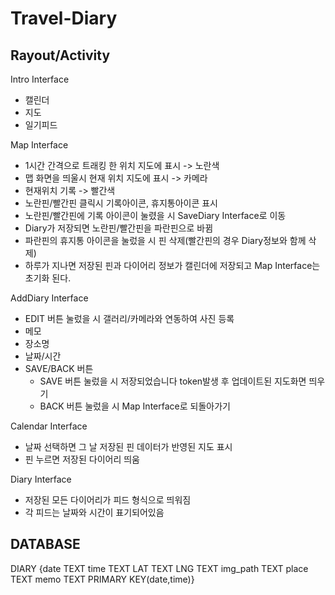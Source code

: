 # Travel-Diary

Rayout/Activity
-------------------------------------------------------------------------------------
Intro Interface
* 캘린더
* 지도
* 일기피드

Map Interface
* 1시간 간격으로 트래킹 한 위치 지도에 표시 -> 노란색
* 맵 화면을 띄울시 현재 위치 지도에 표시 -> 카메라
* 현재위치 기록 -> 빨간색
* 노란핀/빨간핀 클릭시 기록아이콘, 휴지통아이콘 표시
* 노란핀/빨간핀에 기록 아이콘이 눌렸을 시 SaveDiary Interface로 이동
* Diary가 저장되면 노란핀/빨간핀을 파란핀으로 바뀜
* 파란핀의 휴지통 아이콘을 눌렀을 시 핀 삭제(빨간핀의 경우 Diary정보와 함께 삭제)
* 하루가 지나면 저장된 핀과 다이어리 정보가 캘린더에 저장되고 Map Interface는 초기화 된다.

AddDiary Interface
* EDIT 버튼 눌렀을 시 갤러리/카메라와 연동하여 사진 등록
* 메모
* 장소명
* 날짜/시간
* SAVE/BACK 버튼
    - SAVE 버튼 눌렀을 시 저장되었습니다 token발생 후 업데이트된 지도화면 띄우기
    - BACK 버튼 눌렀을 시 Map Interface로 되돌아가기

Calendar Interface
* 날짜 선택하면 그 날 저장된 핀 데이터가 반영된 지도 표시
* 핀 누르면 저장된 다이어리 띄움

Diary Interface
* 저장된 모든 다이어리가 피드 형식으로 띄워짐
* 각 피드는 날짜와 시간이 표기되어있음

DATABASE
---------------------------------------------------------------------------------------
DIARY
{date TEXT
 time TEXT
 LAT TEXT
 LNG TEXT
 img_path TEXT
 place TEXT
 memo TEXT
 PRIMARY KEY(date,time)}
 
